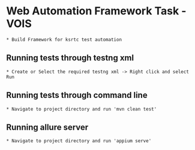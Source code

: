# Web Automation Framework Task - VOIS

    * Build Framework for ksrtc test automation

## Running tests through testng xml

    * Create or Select the required testng xml -> Right click and select Run

## Running tests through command line  

    * Navigate to project directory and run 'mvn clean test'

## Running allure server

    * Navigate to project directory and run 'appium serve'